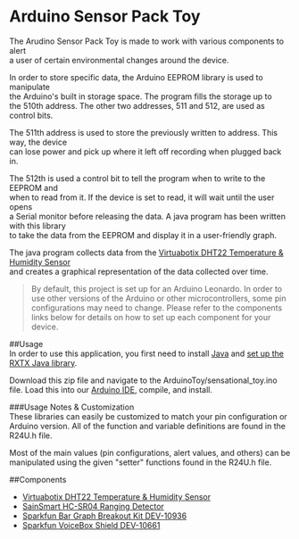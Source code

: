 Arduino Sensor Pack Toy
===
      
The Arudino Sensor Pack Toy is made to work with various components to alert    
a user of certain environmental changes around the device.   

In order to store specific data, the Arduino EEPROM library is used to manipulate   
the Arduino's built in storage space. The program fills the storage up to   
the 510th address. The other two addresses, 511 and 512, are used as control bits.    
    
The 511th address is used to store the previously written to address. This way, the device   
can lose power and pick up where it left off recording when plugged back in.    
     
The 512th is used a control bit to tell the program when to write to the EEPROM and   
when to read from it. If the device is set to read, it will wait until the user opens   
a Serial monitor before releasing the data. A java program has been written with this library     
to take the data from the EEPROM and display it in a user-friendly graph.  

The java program collects data from the [Virtuabotix DHT22 Temperature & Humidity Sensor](https://www.virtuabotix.com/product/virtuabotix-dht22-temperature-humidity-sensor-arduino-microcontroller-circuits/)   
and creates a graphical representation of the data collected over time.
    
>By default, this project is set up for an Arduino Leonardo. In order to use other versions of the Arduino or other microcontrollers, some pin configurations may need to change. Please refer to the components links below for details on how to set up each component for your device. 

##Usage    
In order to use this application, you first need to install [Java](http://www.oracle.com/technetwork/java/javase/downloads/index-jsp-138363.html) and [set up the RXTX Java library](http://playground.arduino.cc/Interfacing/Java#.UzlPUvldV8E). 

Download this zip file and navigate to the ArduinoToy/sensational_toy.ino file. Load this into our [Arduino IDE](http://arduino.cc/en/main/software), compile, and install.

###Usage Notes & Customization   
These libraries can easily be customized to match your pin configuration or Arduino version. All of the function and variable definitions are found in the R24U.h file.   
   
Most of the main values (pin configurations, alert values, and others) can be manipulated using the given "setter" functions found in the R24U.h file. 

##Components   
* [Virtuabotix DHT22 Temperature & Humidity Sensor](https://www.virtuabotix.com/product/virtuabotix-dht22-temperature-humidity-sensor-arduino-microcontroller-circuits/)
* [SainSmart HC-SR04 Ranging Detector](http://www.sainsmart.com/ultrasonic-ranging-detector-mod-hc-sr04-distance-sensor.html)
* [Sparkfun Bar Graph Breakout Kit DEV-10936](https://www.sparkfun.com/products/10936)
* [Sparkfun VoiceBox Shield DEV-10661](http://www.sainsmart.com/ultrasonic-ranging-detector-mod-hc-sr04-distance-sensor.html)

